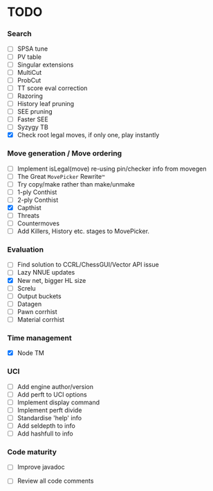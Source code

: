 # TODO

### Search

- [ ] SPSA tune
- [ ] PV table
- [ ] Singular extensions
- [ ] MultiCut
- [ ] ProbCut
- [ ] TT score eval correction
- [ ] Razoring
- [ ] History leaf pruning
- [ ] SEE pruning
- [ ] Faster SEE
- [ ] Syzygy TB
- [x] Check root legal moves, if only one, play instantly

### Move generation / Move ordering

- [ ] Implement isLegal(move) re-using pin/checker info from movegen
- [ ] The Great `MovePicker` Rewrite`™`
- [ ] Try copy/make rather than make/unmake
- [ ] 1-ply Conthist
- [ ] 2-ply Conthist
- [x] Capthist
- [ ] Threats
- [ ] Countermoves
- [ ] Add Killers, History etc. stages to MovePicker.

### Evaluation

- [ ] Find solution to CCRL/ChessGUI/Vector API issue
- [ ] Lazy NNUE updates
- [x] New net, bigger HL size
- [ ] Screlu
- [ ] Output buckets
- [ ] Datagen
- [ ] Pawn corrhist
- [ ] Material corrhist

### Time management

- [x] Node TM

### UCI

- [ ] Add engine author/version
- [ ] Add perft to UCI options
- [ ] Implement display command
- [ ] Implement perft divide
- [ ] Standardise 'help' info
- [ ] Add seldepth to info
- [ ] Add hashfull to info

### Code maturity

- [ ] Improve javadoc
- [ ] Review all code comments


